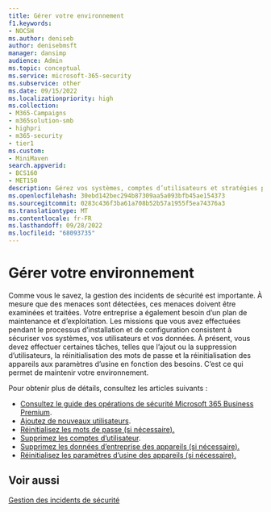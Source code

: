 ```yaml
---
title: Gérer votre environnement
f1.keywords:
- NOCSH
ms.author: deniseb
author: denisebmsft
manager: dansimp
audience: Admin
ms.topic: conceptual
ms.service: microsoft-365-security
ms.subservice: other
ms.date: 09/15/2022
ms.localizationpriority: high
ms.collection:
- M365-Campaigns
- m365solution-smb
- highpri
- m365-security
- tier1
ms.custom:
- MiniMaven
search.appverid:
- BCS160
- MET150
description: Gérez vos systèmes, comptes d’utilisateurs et stratégies pour vous protéger contre les cyberattaques.
ms.openlocfilehash: 30ebd142bec294b87309aa5a093bfb45ae154373
ms.sourcegitcommit: 0283c436f3ba61a708b52b57a1955f5ea74376a3
ms.translationtype: MT
ms.contentlocale: fr-FR
ms.lasthandoff: 09/28/2022
ms.locfileid: "68093735"
---
```

# <a name="maintain-your-environment"></a>Gérer votre environnement

Comme vous le savez, la gestion des incidents de sécurité est importante. À mesure que des menaces sont détectées, ces menaces doivent être examinées et traitées. Votre entreprise a également besoin d’un plan de maintenance et d’exploitation. Les missions que vous avez effectuées pendant le processus d’installation et de configuration consistent à sécuriser vos systèmes, vos utilisateurs et vos données. À présent, vous devez effectuer certaines tâches, telles que l’ajout ou la suppression d’utilisateurs, la réinitialisation des mots de passe et la réinitialisation des appareils aux paramètres d’usine en fonction des besoins. C’est ce qui permet de maintenir votre environnement.

Pour obtenir plus de détails, consultez les articles suivants : 

- [Consultez le guide des opérations de sécurité Microsoft 365 Business Premium](m365bp-security-incident-quick-start.md).
- [Ajoutez de nouveaux utilisateurs](m365bp-add-users.md).
- [Réinitialisez les mots de passe (si nécessaire).](m365bp-reset-passwords.md)
- [Supprimez les comptes d’utilisateur](m365bp-review-remediation-actions-devices.md).
- [Supprimez les données d’entreprise des appareils (si nécessaire).](../admin/devices/remove-company-data.md)
- [Réinitialisez les paramètres d’usine des appareils (si nécessaire).](../admin/devices/reset-devices-to-factory-settings.md)

## <a name="see-also"></a>Voir aussi

[Gestion des incidents de sécurité](m365bp-security-incident-management.md)